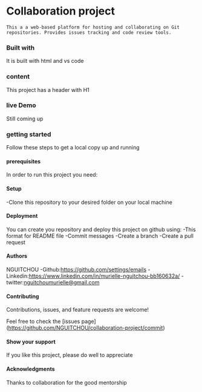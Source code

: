  # Collaboration project
    This a a web-based platform for hosting and collaborating on Git repositories. Provides issues tracking and code review tools.

### Built with
It is built with html and vs code

### content
This project has a header with H1
 
### live Demo
Still coming up

### getting started
Follow these steps to get a local copy up and running

#### prerequisites
In order to run this project you need:

####  Setup
-Clone this repository to your desired folder on your local machine

####  Deployment
You can create you repository and deploy this project on github using:
-This format for README file
-Commit messages
-Create a branch
-Create a pull request

#### Authors
NGUITCHOU
-Github:https://github.com/settings/emails
-Linkedin:https://www.linkedin.com/in/murielle-nguitchou-bb160632a/
-twitter:nguitchoumurielle@gmail.com 

#### Contributing
Contributions, issues, and feature requests are welcome!

Feel free to check the [issues page]
(https://github.com/NGUITCHOU/collaboration-project/commit)

####  Show your support
If you like this project, please do well to appreciate

#### Acknowledgments
Thanks to collaboration for the good mentorship




